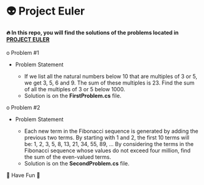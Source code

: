 # 👽 Project Euler

#### 🔥 In this repo, you will find the solutions of the problems located in [PROJECT EULER](https://projecteuler.net/about)

o Problem #1

- Problem Statement

  - If we list all the natural numbers below 10 that are multiples of 3 or 5, we get 3, 5, 6 and 9. The sum of these multiples is 23.
    Find the sum of all the multiples of 3 or 5 below 1000.
  - Solution is on the <strong>FirstProblem.cs</strong> file.

o Problem #2

- Problem Statement

  - Each new term in the Fibonacci sequence is generated by adding the previous two terms. By starting with 1 and 2, the first 10 terms will be:
    1, 2, 3, 5, 8, 13, 21, 34, 55, 89, ...
    By considering the terms in the Fibonacci sequence whose values do not exceed four million, find the sum of the even-valued terms.
  - Solution is on the <strong>SecondProblem.cs</strong> file.

🥷 Have Fun 🥷
